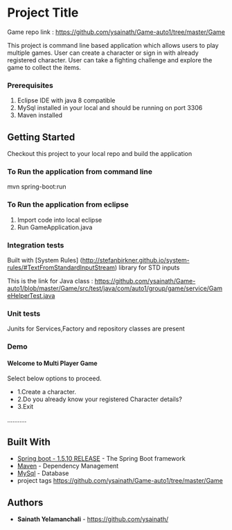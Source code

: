 # Project Title

Game repo link : https://github.com/ysainath/Game-auto1/tree/master/Game

This project is command line based application which allows users to play multiple games.
User can create a character or sign in with already registered character.
User can take a fighting challenge and explore the game to collect the items.

### Prerequisites

1. Eclipse IDE with java 8 compatible
2. MySql installed in your local and should be running on port 3306
3. Maven installed

## Getting Started

Checkout this project to your local repo and build the application

### To Run the application from command line
 
mvn spring-boot:run

### To Run the application from eclipse

1. Import code into local eclipse
2. Run GameApplication.java 

### Integration tests

Built with [System Rules] (http://stefanbirkner.github.io/system-rules/#TextFromStandardInputStream) library for STD inputs

This is the link for Java class : https://github.com/ysainath/Game-auto1/blob/master/Game/src/test/java/com/auto1/group/game/service/GameHelperTest.java

### Unit tests

Junits for Services,Factory and repository classes are present

### Demo 

   #### Welcome to Multi Player Game ###

  Select below options to proceed.
  
   * 1.Create a character.
   * 2.Do you already know your registered Character details?
   * 3.Exit

  ...........

## Built With

* [Spring boot - 1.5.10 RELEASE](https://docs.spring.io/spring-boot/docs/) - The Spring Boot framework
* [Maven](https://maven.apache.org/) - Dependency Management 
* [MySql](https://dev.mysql.com/doc/) - Database
* project tags https://github.com/ysainath/Game-auto1/tree/master/Game

## Authors

* **Sainath Yelamanchali** - https://github.com/ysainath/
